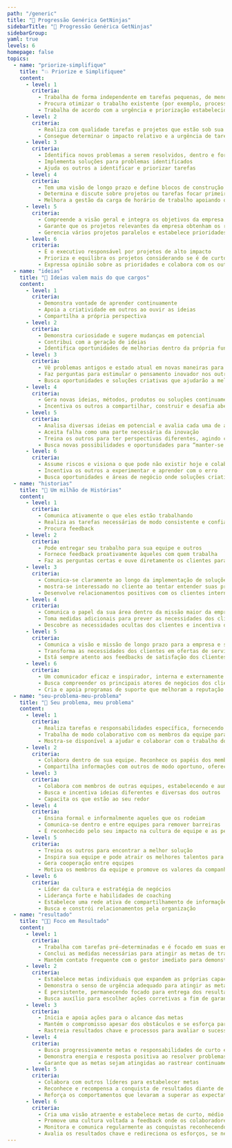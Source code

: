 ```yaml
---
path: "/generic"
title: "📄 Progressão Genérica GetNinjas"
sidebarTitle: "📄 Progressão Genérica GetNinjas"
sidebarGroup:
yaml: true
levels: 6
homepage: false
topics:
  - name: "priorize-simplifique"
    title: "💥 Priorize e Simplifiquee"
    content:
      - level: 1
        criteria:
          - Trabalha de forma independente em tarefas pequenas, de menor complexidade e bem definidas
          - Procura otimizar o trabalho existente (por exemplo, processos, procedimentos, produtos, etc.)
          - Trabalha de acordo com a urgência e priorização estabelecida
      - level: 2
        criteria:
          - Realiza com qualidade tarefas e projetos que estão sob sua responsabilidade
          - Consegue determinar o impacto relativo e a urgência de tarefas individuais
      - level: 3
        criteria:
          - Identifica novos problemas a serem resolvidos, dentro e fora de sua área
          - Implementa soluções para problemas identificados
          - Ajuda os outros a identificar e priorizar tarefas
      - level: 4
        criteria:
          - Tem uma visão de longo prazo e define blocos de construção para chegar no objetivo
          - Determina e discute sobre projetos ou tarefas focar primeiro
          - Melhora a gestão da carga de horário de trabalho apoiando os outros no estabelecimento de prioridades
      - level: 5
        criteria:
          - Compreende a visão geral e integra os objetivos da empresa em sua área
          - Garante que os projetos relevantes da empresa obtenham os recursos adequados
          - Gerencia vários projetos paralelos e estabelece prioridades de acordo com as necessidades do negócio
      - level: 6
        criteria:
          - É o executivo responsável por projetos de alto impacto
          - Prioriza e equilibra os projetos considerando se é de curto, médio e longo prazo
          - Expressa opinião sobre as prioridades e colabora com os outros líderes sênior para determinar a importância das questões levantadas na organização.
  - name: "ideias"
    title: "🧠 Ideias valem mais do que cargos"
    content:
      - level: 1
        criteria:
          - Demonstra vontade de aprender continuamente
          - Apoia a criatividade em outros ao ouvir as ideias
          - Compartilha a própria perspectiva
      - level: 2
        criteria:
          - Demonstra curiosidade e sugere mudanças em potencial
          - Contribui com a geração de ideias
          - Identifica oportunidades de melhorias dentro da própria função
      - level: 3
        criteria:
          - Vê problemas antigos e estado atual em novas maneiras para gerar soluções eficazes
          - Faz perguntas para estimular o pensamento inovador nos outros
          - Busca oportunidades e soluções criativas que ajudarão a melhorar o desempenho da equipe
      - level: 4
        criteria:
          - Gera novas ideias, métodos, produtos ou soluções continuamente e age sobre novas ideias avaliando e testando os riscos
          - Incentiva os outros a compartilhar, construir e desafia abertamente as novas ideias uns dos outros
      - level: 5
        criteria:
          - Analisa diversas ideias em potencial e avalia cada uma de acordo com as metas do negócio
          - Aceita falha como uma parte necessária da inovação
          - Treina os outros para ter perspectivas diferentes, agindo como advogado para novas ideias
          - Busca novas possibilidades e oportunidades para “manter-se um passo à frente”
      - level: 6
        criteria:
          - Assume riscos e visiona o que pode não existir hoje e colabora com os outros para gerar estratégias e dar vida a novas visões
          - Incentiva os outros a experimentar e aprender com o erro
          - Busca oportunidades e áreas de negócio onde soluções criativas ajudarão a melhorar a produtividade
  - name: "historias"
    title: "💬 Um milhão de Histórias"
    content:
      - level: 1
        criteria:
          - Comunica ativamente o que eles estão trabalhando
          - Realiza as tarefas necessárias de modo consistente e confiável para atender as expectativas do cliente
          - Procura feedback
      - level: 2
        criteria:
          - Pode entregar seu trabalho para sua equipe e outros
          - Fornece feedback proativamente àqueles com quem trabalha
          - Faz as perguntas certas e ouve diretamente os clientes para obter um entendimento de suas necessidades
      - level: 3
        criteria:
          - Comunica-se claramente ao longo da implementação de soluções
          - mostra-se interessado no cliente ao tentar entender suas preocupações e questões
          - Desenvolve relacionamentos positivos com os clientes internos e externos
      - level: 4
        criteria:
          - Comunica o papel da sua área dentro da missão maior da empresa
          - Toma medidas adicionais para prever as necessidades dos clientes e age imediatamente para solucionar problemas
          - Descobre as necessidades ocultas dos clientes e incentiva os outros a considerar o ponto de vista do cliente na tomada de decisão
      - level: 5
        criteria:
          - Comunica a visão e missão de longo prazo para a empresa e sua área
          - Transforma as necessidades dos clientes em ofertas de serviços relevantes
          - Está sempre atento aos feedbacks de satisfação dos clientes e incorpora esses feedbacks em planos de ação
      - level: 6
        criteria:
          - Um comunicador eficaz e inspirador, interna e externamente
          - Busca compreender os principais atores de negócios dos clientes atuais e potenciais, e projeta as soluções de acordo
          - Cria e apoia programas de suporte que melhoram a reputação da empresa
  - name: "seu-problema-meu-problema"
    title: "🤝 Seu problema, meu problema"
    content:
      - level: 1
        criteria:
          - Realiza tarefas e responsabilidades específica, fornecendo informações aos outros
          - Trabalha de modo colaborativo com os membros da equipe para realizar bem o próprio trabalho
          - Mostra-se disponível a ajudar e colaborar com o trabalho do outro membro da equipe para o bem do coletivo
      - level: 2
        criteria:
          - Colabora dentro de sua equipe. Reconhece os papéis dos membros da equipe e como o próprio papel contribui para as metas em comum
          - Compartilha informações com outros de modo oportuno, oferece suporte aos outros sempre que possível
      - level: 3
        criteria:
          - Colabora com membros de outras equipes, estabelecendo e aumentando os relacionamento de trabalho
          - Busca e incentiva ideias diferentes e diversas dos outros
          - Capacita os que estão ao seu redor
      - level: 4
        criteria:
          - Ensina formal e informalmente aqueles que os rodeiam
          - Comunica-se dentro e entre equipes para remover barreiras
          - É reconhecido pelo seu impacto na cultura de equipe e as pessoas querem trabalhar com você
      - level: 5
        criteria:
          - Treina os outros para encontrar a melhor solução
          - Inspira sua equipe e pode atrair os melhores talentos para a organização
          - Gera cooperação entre equipes
          - Motiva os membros da equipe e promove os valores da companhia
      - level: 6
        criteria:
          - Líder da cultura e estratégia de negócios
          - Liderança forte e habilidades de coaching
          - Estabelece uma rede ativa de compartilhamento de informações
          - Busca e constrói relacionamentos pela organização
  - name: "resultado"
    title: "👩‍💻 Foco em Resultado"
    content:
      - level: 1
        criteria:
          - Trabalha com tarefas pré-determinadas e é focado em suas entregas
          - Conclui as medidas necessárias para atingir as metas de trabalho
          - Mantém contato frequente com o gestor imediato para demonstrar o progresso do resultado
      - level: 2
        criteria:
          - Estabelece metas individuais que expandem as próprias capacidades
          - Demonstra o senso de urgência adequado para atingir as metas
          - É persistente, permanecendo focado para entrega dos resultados
          - Busca auxílio para escolher ações corretivas a fim de garantir os próprios resultados
      - level: 3
        criteria:
          - Inicia e apoia ações para o alcance das metas
          - Mantém o compromisso apesar dos obstáculos e se esforça para terminar o que começou
          - Rastreia resultados chave e processos para avaliar o sucesso da equipe e toma medidas corretivas se necessário
      - level: 4
        criteria:
          - Busca progressivamente metas e responsabilidades de curto e longo prazo mais desafiadoras
          - Demonstra energia e resposta positiva ao resolver problemas desafiadores, vendo tarefas complicadas como incentivadoras ou inovadoras
          - Garante que as metas sejam atingidas ao rastrear continuamente os resultados
      - level: 5
        criteria:
          - Colabora com outros líderes para estabelecer metas
          - Reconhece e recompensa a conquista de resultados diante de desafios e contratempos
          - Reforça os comportamentos que levaram a superar as expectativas
      - level: 6
        criteria:
          - Cria uma visão atraente e estabelece metas de curto, médio e longo prazo
          - Promove uma cultura voltada a feedback onde os colaboradores falem abertamente sobre seu progresso e sigam na direção do alcance das metas
          - Monitora e comunica regularmente as conquistas reconhecendo os colaboradores
          - Avalia os resultados chave e redireciona os esforços, se necessário, para alcançar os resultados
---
```

